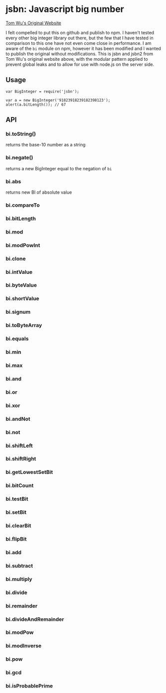 # jsbn: Javascript big number

[Tom Wu's Original Website](http://www-cs-students.stanford.edu/~tjw/jsbn/)

I felt compelled to put this on github and publish to npm. I haven't tested every other big integer library out there, but the few that I have tested in comparison to this one have not even come close in performance. I am aware of the `bi` module on npm, however it has been modified and I wanted to publish the original without modifications. This is jsbn and jsbn2 from Tom Wu's original website above, with the modular pattern applied to prevent global leaks and to allow for use with node.js on the server side.

## Usage

    var BigInteger = require('jsbn');
    
    var a = new BigInteger('91823918239182398123');
    alert(a.bitLength()); // 67


## API

### bi.toString()

returns the base-10 number as a string

### bi.negate()

returns a new BigInteger equal to the negation of `bi`

### bi.abs

returns new BI of absolute value

### bi.compareTo



### bi.bitLength



### bi.mod



### bi.modPowInt



### bi.clone



### bi.intValue



### bi.byteValue



### bi.shortValue



### bi.signum



### bi.toByteArray



### bi.equals



### bi.min



### bi.max



### bi.and



### bi.or



### bi.xor



### bi.andNot



### bi.not



### bi.shiftLeft



### bi.shiftRight



### bi.getLowestSetBit



### bi.bitCount



### bi.testBit



### bi.setBit



### bi.clearBit



### bi.flipBit



### bi.add



### bi.subtract



### bi.multiply



### bi.divide



### bi.remainder



### bi.divideAndRemainder



### bi.modPow



### bi.modInverse



### bi.pow



### bi.gcd



### bi.isProbablePrime


